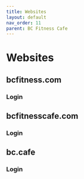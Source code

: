 ```yaml
---
title: Websites
layout: default
nav_order: 11
parent: BC Fitness Cafe
---
```

# Websites
## bcfitness.com
### Login
## bcfitnesscafe.com
### Login
## bc.cafe
### Login
